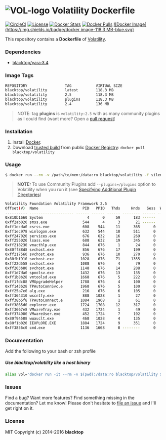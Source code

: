 ![VOL-logo](https://raw.githubusercontent.com/blacktop/docker-volatility/master/logo.png) Volatility Dockerfile
===============================================================================================================

[![CircleCI](https://circleci.com/gh/blacktop/docker-volatility.png?style=shield)](https://circleci.com/gh/blacktop/docker-volatility)
[![License](http://img.shields.io/:license-mit-blue.svg)](http://doge.mit-license.org) [![Docker Stars](https://img.shields.io/docker/stars/blacktop/volatility.svg)](https://hub.docker.com/r/blacktop/volatility/) [![Docker Pulls](https://img.shields.io/docker/pulls/blacktop/volatility.svg)](https://hub.docker.com/r/blacktop/volatility/)
[![Docker Image](https://img.shields.io/badge/docker image-118.3 MB-blue.svg)](https://hub.docker.com/r/blacktop/volatility/)

This repository contains a **Dockerfile** of [Volatility](https://github.com/volatilityfoundation/volatility).

### Dependencies

-	[blacktop/yara:3.4](https://registry.hub.docker.com/u/blacktop/yara/)

### Image Tags

```bash
REPOSITORY                 TAG           VIRTUAL SIZE
blacktop/volatility        latest        118.3 MB
blacktop/volatility        2.5           118.3 MB
blacktop/volatility        plugins       118.3 MB
blacktop/volatility        2.4           136 MB
```
> NOTE: tag **plugins** is `volatility:2.5` with as many community plugins as I could find (want more? Open a [pull request](https://github.com/blacktop/docker-volatility/pull/new/master))

### Installation

1.	Install [Docker](https://docs.docker.com).
2.	Download [trusted build](https://hub.docker.com/r/blacktop/volatility/) from public [Docker Registry](https://hub.docker.com/): `docker pull blacktop/volatility`

### Usage

```bash
$ docker run --rm -v /path/to/mem:/data:ro blacktop/volatility -f silentbanker.vmem pslist
```

> **NOTE:** To use Community Plugins add `--plugins=/plugins` option to Volatility when you run it (see [Specifying Additional Plugin Directories](https://github.com/volatilityfoundation/volatility/wiki/Volatility%20Usage#specifying-additional-plugin-directories)\)

```bash
Volatility Foundation Volatility Framework 2.5
Offset(V)  Name                    PID   PPID   Thds     Hnds   Sess  Wow64 Start                          Exit
---------- -------------------- ------ ------ ------ -------- ------ ------ ------------------------------ ------------------------------
0x810b1660 System                    4      0     59      183 ------      0
0xff2ab020 smss.exe                544      4      3       21 ------      0 2010-08-11 06:06:21 UTC+0000
0xff1ecda0 csrss.exe               608    544     11      365      0      0 2010-08-11 06:06:23 UTC+0000
0xff1ec978 winlogon.exe            632    544     18      511      0      0 2010-08-11 06:06:23 UTC+0000
0xff247020 services.exe            676    632     16      269      0      0 2010-08-11 06:06:24 UTC+0000
0xff255020 lsass.exe               688    632     19      345      0      0 2010-08-11 06:06:24 UTC+0000
0xff218230 vmacthlp.exe            844    676      1       24      0      0 2010-08-11 06:06:24 UTC+0000
0x80ff88d8 svchost.exe             856    676     17      199      0      0 2010-08-11 06:06:24 UTC+0000
0xff217560 svchost.exe             936    676     10      270      0      0 2010-08-11 06:06:24 UTC+0000
0x80fbf910 svchost.exe            1028    676     71     1355      0      0 2010-08-11 06:06:24 UTC+0000
0xff22d558 svchost.exe            1088    676      4       79      0      0 2010-08-11 06:06:25 UTC+0000
0xff203b80 svchost.exe            1148    676     14      208      0      0 2010-08-11 06:06:26 UTC+0000
0xff1d7da0 spoolsv.exe            1432    676     13      135      0      0 2010-08-11 06:06:26 UTC+0000
0xff1b8b28 vmtoolsd.exe           1668    676      5      222      0      0 2010-08-11 06:06:35 UTC+0000
0xff1fdc88 VMUpgradeHelper        1788    676      4      100      0      0 2010-08-11 06:06:38 UTC+0000
0xff143b28 TPAutoConnSvc.e        1968    676      5      100      0      0 2010-08-11 06:06:39 UTC+0000
0xff25a7e0 alg.exe                 216    676      6      105      0      0 2010-08-11 06:06:39 UTC+0000
0xff364310 wscntfy.exe             888   1028      1       27      0      0 2010-08-11 06:06:49 UTC+0000
0xff38b5f8 TPAutoConnect.e        1084   1968      1       61      0      0 2010-08-11 06:06:52 UTC+0000
0xff3865d0 explorer.exe           1724   1708     12      317      0      0 2010-08-11 06:09:29 UTC+0000
0xff3667e8 VMwareTray.exe          432   1724      1       49      0      0 2010-08-11 06:09:31 UTC+0000
0xff374980 VMwareUser.exe          452   1724      7      192      0      0 2010-08-11 06:09:32 UTC+0000
0x80f94588 wuauclt.exe             468   1028      4      135      0      0 2010-08-11 06:09:37 UTC+0000
0x80f1b020 IEXPLORE.EXE           1884   1724      9      351      0      0 2010-08-15 18:54:05 UTC+0000
0xff3856c0 cmd.exe                1136   1668      0 --------      0      0 2010-08-15 19:01:51 UTC+0000   2010-08-15 19:01:51 UTC+0000
```

### Documentation
Add the following to your bash or zsh profile

##### Use **blacktop/volatility** like a host binary

```bash
alias vol='docker run -it --rm -v $(pwd):/data:ro blacktop/volatility $@'
```

### Issues

Find a bug? Want more features? Find something missing in the documentation? Let me know! Please don't hesitate to [file an issue](https://github.com/blacktop/docker-volatility/issues/new) and I'll get right on it.

### License

MIT Copyright (c) 2014-2016 **blacktop**
